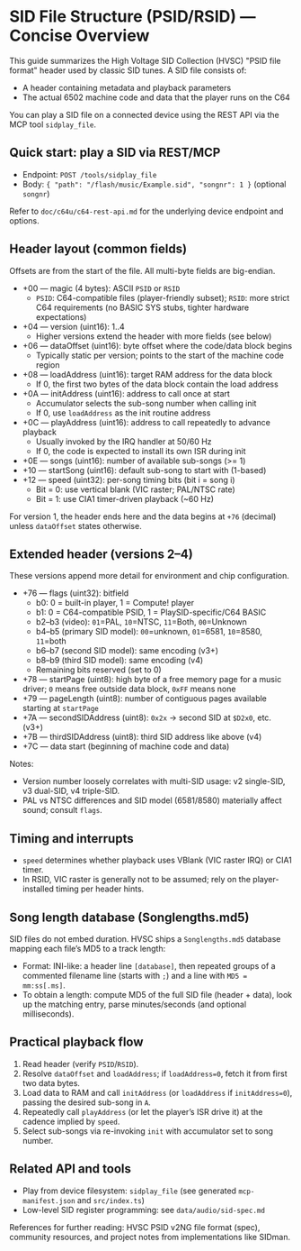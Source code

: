 # SID File Structure (PSID/RSID) — Concise Overview

This guide summarizes the High Voltage SID Collection (HVSC) "PSID file format" header used by classic SID tunes. A SID file consists of:

- A header containing metadata and playback parameters
- The actual 6502 machine code and data that the player runs on the C64

You can play a SID file on a connected device using the REST API via the MCP tool `sidplay_file`.

## Quick start: play a SID via REST/MCP

- Endpoint: `POST /tools/sidplay_file`
- Body: `{ "path": "/flash/music/Example.sid", "songnr": 1 }` (optional `songnr`)

Refer to `doc/c64u/c64-rest-api.md` for the underlying device endpoint and options.

## Header layout (common fields)

Offsets are from the start of the file. All multi-byte fields are big-endian.

- +00 — magic (4 bytes): ASCII `PSID` or `RSID`
  - `PSID`: C64-compatible files (player-friendly subset); `RSID`: more strict C64 requirements (no BASIC SYS stubs, tighter hardware expectations)
- +04 — version (uint16): 1..4
  - Higher versions extend the header with more fields (see below)
- +06 — dataOffset (uint16): byte offset where the code/data block begins
  - Typically static per version; points to the start of the machine code region
- +08 — loadAddress (uint16): target RAM address for the data block
  - If 0, the first two bytes of the data block contain the load address
- +0A — initAddress (uint16): address to call once at start
  - Accumulator selects the sub-song number when calling init
  - If 0, use `loadAddress` as the init routine address
- +0C — playAddress (uint16): address to call repeatedly to advance playback
  - Usually invoked by the IRQ handler at 50/60 Hz
  - If 0, the code is expected to install its own ISR during init
- +0E — songs (uint16): number of available sub-songs (>= 1)
- +10 — startSong (uint16): default sub-song to start with (1-based)
- +12 — speed (uint32): per-song timing bits (bit i = song i)
  - Bit = 0: use vertical blank (VIC raster; PAL/NTSC rate)
  - Bit = 1: use CIA1 timer-driven playback (~60 Hz)

For version 1, the header ends here and the data begins at `+76` (decimal) unless `dataOffset` states otherwise.

## Extended header (versions 2–4)

These versions append more detail for environment and chip configuration.

- +76 — flags (uint32): bitfield
  - b0: 0 = built-in player, 1 = Compute! player
  - b1: 0 = C64-compatible PSID, 1 = PlaySID-specific/C64 BASIC
  - b2–b3 (video): `01`=PAL, `10`=NTSC, `11`=Both, `00`=Unknown
  - b4–b5 (primary SID model): `00`=unknown, `01`=6581, `10`=8580, `11`=both
  - b6–b7 (second SID model): same encoding (v3+)
  - b8–b9 (third SID model): same encoding (v4)
  - Remaining bits reserved (set to 0)
- +78 — startPage (uint8): high byte of a free memory page for a music driver; `0` means free outside data block, `0xFF` means none
- +79 — pageLength (uint8): number of contiguous pages available starting at `startPage`
- +7A — secondSIDAddress (uint8): `0x2x` → second SID at `$D2x0`, etc. (v3+)
- +7B — thirdSIDAddress (uint8): third SID address like above (v4)
- +7C — data start (beginning of machine code and data)

Notes:

- Version number loosely correlates with multi-SID usage: v2 single-SID, v3 dual-SID, v4 triple-SID.
- PAL vs NTSC differences and SID model (6581/8580) materially affect sound; consult `flags`.

## Timing and interrupts

- `speed` determines whether playback uses VBlank (VIC raster IRQ) or CIA1 timer.
- In RSID, VIC raster is generally not to be assumed; rely on the player-installed timing per header hints.

## Song length database (Songlengths.md5)

SID files do not embed duration. HVSC ships a `Songlengths.md5` database mapping each file’s MD5 to a track length:

- Format: INI-like: a header line `[database]`, then repeated groups of a commented filename line (starts with `;`) and a line with `MD5 = mm:ss[.ms]`.
- To obtain a length: compute MD5 of the full SID file (header + data), look up the matching entry, parse minutes/seconds (and optional milliseconds).

## Practical playback flow

1) Read header (verify `PSID`/`RSID`).
2) Resolve `dataOffset` and `loadAddress`; if `loadAddress=0`, fetch it from first two data bytes.
3) Load data to RAM and call `initAddress` (or `loadAddress` if `initAddress=0`), passing the desired sub-song in `A`.
4) Repeatedly call `playAddress` (or let the player’s ISR drive it) at the cadence implied by `speed`.
5) Select sub-songs via re-invoking `init` with accumulator set to song number.

## Related API and tools

- Play from device filesystem: `sidplay_file` (see generated `mcp-manifest.json` and `src/index.ts`)
- Low-level SID register programming: see `data/audio/sid-spec.md`

References for further reading: HVSC PSID v2NG file format (spec), community resources, and project notes from implementations like SIDman.
